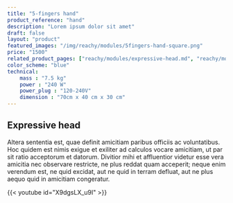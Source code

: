 ```yaml
---
title: "5-fingers hand"
product_reference: "hand"
description: "Lorem ipsum dolor sit amet"
draft: false
layout: "product"
featured_images: "/img/reachy/modules/5fingers-hand-square.png"
price: "1500"
related_product_pages: ["reachy/modules/expressive-head.md", "reachy/modules/chest.md", "reachy/modules/bioinspired-arm.md", "reachy/modules/gripper.md"]
color_scheme: "blue"
technical:
    mass : "7.5 kg"
    power : "240 W"
    power_plug : "120-240V"
    dimension : "70cm x 40 cm x 30 cm"
---
```



## Expressive head


Altera sententia est, quae definit amicitiam paribus officiis ac voluntatibus. Hoc quidem est nimis exigue et exiliter ad calculos vocare amicitiam, ut par sit ratio acceptorum et datorum. Divitior mihi et affluentior videtur esse vera amicitia nec observare restricte, ne plus reddat quam acceperit; neque enim verendum est, ne quid excidat, aut ne quid in terram defluat, aut ne plus aequo quid in amicitiam congeratur.


{{< youtube id="X9dgsLX_u9I" >}}